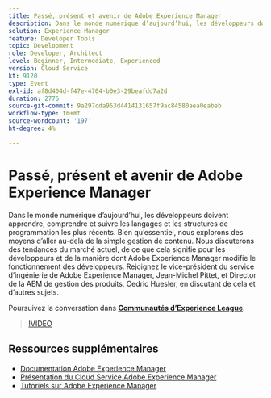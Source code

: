 ```yaml
---
title: Passé, présent et avenir de Adobe Experience Manager
description: Dans le monde numérique d’aujourd’hui, les développeurs doivent apprendre, comprendre et suivre les langages et les structures de programmation les plus récents. Bien qu’essentiel, nous explorons des moyens d’aller au-delà de la simple gestion de contenu. Nous discuterons des tendances du marché actuel, de ce que cela signifie pour les développeurs et de la manière dont Adobe Experience Manager modifie le fonctionnement des développeurs. Rejoignez le vice-président du service d’ingénierie de Adobe Experience Manager, Jean-Michel Pittet, et Director de la AEM de gestion des produits, Cedric Huesler, en discutant de cela et d’autres sujets.
solution: Experience Manager
feature: Developer Tools
topic: Development
role: Developer, Architect
level: Beginner, Intermediate, Experienced
version: Cloud Service
kt: 9120
type: Event
exl-id: af8d404d-f47e-4704-b0e3-29beafdd7a2d
duration: 2776
source-git-commit: 9a297cda953d4414131657f9ac84580aea0eabeb
workflow-type: tm+mt
source-wordcount: '197'
ht-degree: 4%

---
```


# Passé, présent et avenir de Adobe Experience Manager

Dans le monde numérique d’aujourd’hui, les développeurs doivent apprendre, comprendre et suivre les langages et les structures de programmation les plus récents. Bien qu’essentiel, nous explorons des moyens d’aller au-delà de la simple gestion de contenu. Nous discuterons des tendances du marché actuel, de ce que cela signifie pour les développeurs et de la manière dont Adobe Experience Manager modifie le fonctionnement des développeurs. Rejoignez le vice-président du service d’ingénierie de Adobe Experience Manager, Jean-Michel Pittet, et Director de la AEM de gestion des produits, Cedric Huesler, en discutant de cela et d’autres sujets.

Poursuivez la conversation dans **[Communautés d’Experience League](https://adobe.ly/2WrPvNj)**.

>[!VIDEO](https://video.tv.adobe.com/v/337528/?quality=12&learn=on&hidetitle=true)

## Ressources supplémentaires

- [Documentation Adobe Experience Manager](https://experienceleague.adobe.com/docs/experience-manager-cloud-service.html?lang=fr)
- [Présentation du Cloud Service Adobe Experience Manager](https://experienceleague.adobe.com/docs/experience-manager-cloud-service/overview/home.html?lang=fr)
- [Tutoriels sur Adobe Experience Manager](https://experienceleague.adobe.com/docs/experience-manager-tutorials.html?lang=fr)

